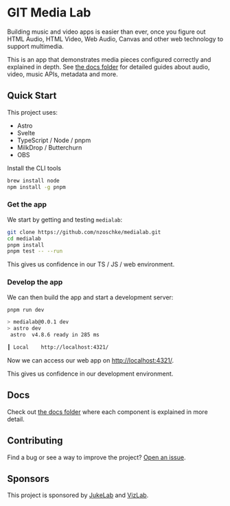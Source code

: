 # GIT Media Lab

Building music and video apps is easier than ever, once you figure out HTML Audio, HTML Video, Web Audio, Canvas and other web technology to support multimedia.

This is an app that demonstrates media pieces configured correctly and explained in depth. See [the docs folder](src/content/doc) for detailed guides about audio, video, music APIs, metadata and more.

## Quick Start

This project uses:

- Astro
- Svelte
- TypeScript / Node / pnpm
- MilkDrop / Butterchurn
- OBS

Install the CLI tools

```bash
brew install node
npm install -g pnpm
```

### Get the app

We start by getting and testing `medialab`:

```bash
git clone https://github.com/nzoschke/medialab.git
cd medialab
pnpm install
pnpm test -- --run
```

This gives us confidence in our TS / JS / web environment.

### Develop the app

We can then build the app and start a development server:

```bash
pnpm run dev

> medialab@0.0.1 dev
> astro dev
 astro  v4.8.6 ready in 285 ms

┃ Local    http://localhost:4321/
```

Now we can access our web app on [http://localhost:4321/](http://localhost:4321/).

This gives us confidence in our development environment.

## Docs

Check out [the docs folder](src/content/doc) where each component is explained in more detail.

## Contributing

Find a bug or see a way to improve the project? [Open an issue](https://github.com/nzoschke/medialab/issues).

## Sponsors

This project is sponsored by [JukeLab](https://jukelab.com) and [VizLab](https://vizlab.app).
